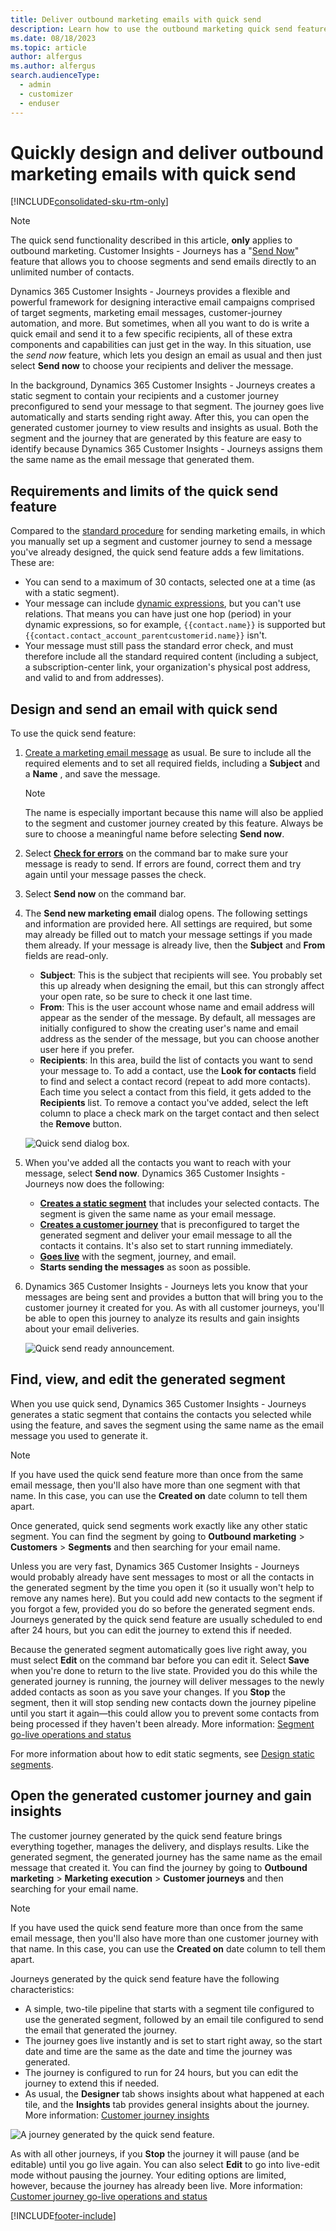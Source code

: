 ```yaml
---
title: Deliver outbound marketing emails with quick send
description: Learn how to use the outbound marketing quick send feature to address and send a marketing email message right from the email-design page in Dynamics 365 Customer Insights - Journeys.
ms.date: 08/18/2023
ms.topic: article
author: alfergus
ms.author: alfergus
search.audienceType: 
  - admin
  - customizer
  - enduser
---
```


# Quickly design and deliver outbound marketing emails with quick send

[!INCLUDE[consolidated-sku-rtm-only](../includes/consolidated-sku-rtm-only.md)]

> [!NOTE]
> The quick send functionality described in this article, **only** applies to outbound marketing. Customer Insights - Journeys has a "[Send Now](email-without-journey.md)" feature that allows you to choose segments and send emails directly to an unlimited number of contacts.

Dynamics 365 Customer Insights - Journeys provides a flexible and powerful framework for designing interactive email campaigns comprised of target segments, marketing email messages, customer-journey automation, and more. But sometimes, when all you want to do is write a quick email and send it to a few specific recipients, all of these extra components and capabilities can just get in the way. In this situation, use the _send now_ feature, which lets you design an email as usual and then just select **Send now** to choose your recipients and deliver the message.

In the background, Dynamics 365 Customer Insights - Journeys creates a static segment to contain your recipients and a customer journey preconfigured to send your message to that segment. The journey goes live automatically and starts sending right away. After this, you can open the generated customer journey to view results and insights as usual. Both the segment and the journey that are generated by this feature are easy to identify because Dynamics 365 Customer Insights - Journeys assigns them the same name as the email message that generated them.

## Requirements and limits of the quick send feature

Compared to the [standard procedure](prepare-marketing-emails.md#process-overview-how-to-create-and-go-live-with-a-marketing-email) for sending marketing emails, in which you manually set up a segment and customer journey to send a message you've already designed, the quick send feature adds a few limitations. These are:

- You can send to a maximum of 30 contacts, selected one at a time (as with a static segment).
- Your message can include [dynamic expressions](dynamic-email-content.md), but you can't use relations. That means you can have just one hop (period) in your dynamic expressions, so for example, `{{contact.name}}` is supported but `{{contact.contact_account_parentcustomerid.name}}` isn't.
- Your message must still pass the standard error check, and must therefore include all the standard required content (including a subject, a subscription-center link, your organization's physical post address, and valid to and from addresses).

## Design and send an email with quick send

To use the quick send feature:

1. [Create a marketing email message](email-design.md) as usual. Be sure to include all the required elements and to set all required fields, including a **Subject** and a **Name** , and save the message.

    > [!NOTE]
    > The name is especially important because this name will also be applied to the segment and customer journey created by this feature. Always be sure to choose a meaningful name before selecting **Send now**.

1. Select [**Check for errors**](email-check-golive.md) on the command bar to make sure your message is ready to send. If errors are found, correct them and try again until your message passes the check.

1. Select **Send now** on the command bar.

1. The **Send new marketing email** dialog opens. The following settings and information are provided here. All settings are required, but some may already be filled out to match your message settings if you made them already. If your message is already live, then the **Subject** and **From** fields are read-only.

    - **Subject**: This is the subject that recipients will see. You probably set this up already when designing the email, but this can strongly affect your open rate, so be sure to check it one last time.
    - **From**: This is the user account whose name and email address will appear as the sender of the message. By default, all messages are initially configured to show the creating user's name and email address as the sender of the message, but you can choose another user here if you prefer.
    - **Recipients**: In this area, build the list of contacts you want to send your message to. To add a contact, use the **Look for contacts** field to find and select a contact record (repeat to add more contacts). Each time you select a contact from this field, it gets added to the **Recipients** list. To remove a contact you've added, select the left column to place a check mark on the target contact and then select the **Remove** button.

    ![Quick send dialog box.](media/email-quick-send-recipients.png "Quick send dialog box")

1. When you've added all the contacts you want to reach with your message, select **Send now**. Dynamics 365 Customer Insights - Journeys now does the following:

    - **[Creates a static segment](segments-static.md)** that includes your selected contacts. The segment is given the same name as your email message.
    - **[Creates a customer journey](customer-journeys-create-automated-campaigns.md)** that is preconfigured to target the generated segment and deliver your email message to all the contacts it contains. It's also set to start running immediately.
    - [**Goes live**](go-live.md) with the segment, journey, and email.
    - **Starts sending the messages** as soon as possible.

1. Dynamics 365 Customer Insights - Journeys lets you know that your messages are being sent and provides a button that will bring you to the customer journey it created for you. As with all customer journeys, you'll be able to open this journey to analyze its results and gain insights about your email deliveries.

    ![Quick send ready announcement.](media/quick-send-ready.png "Quick send ready announcement")

## Find, view, and edit the generated segment

When you use quick send, Dynamics 365 Customer Insights - Journeys generates a static segment that contains the contacts you selected while using the feature, and saves the segment using the same name as the email message you used to generate it.

> [!NOTE]
> If you have used the quick send feature more than once from the same email message, then you'll also have more than one segment with that name. In this case, you can use the **Created on** date column to tell them apart.

Once generated, quick send segments work exactly like any other static segment. You can find the segment by going to **Outbound marketing** > **Customers** > **Segments** and then searching for your email name.

Unless you are very fast, Dynamics 365 Customer Insights - Journeys would probably already have sent messages to most or all the contacts in the generated segment by the time you open it (so it usually won't help to remove any names here). But you could add new contacts to the segment if you forgot a few, provided you do so before the generated segment ends. Journeys generated by the quick send feature are usually scheduled to end after 24 hours, but you can edit the journey to extend this if needed.

Because the generated segment automatically goes live right away, you must select **Edit** on the command bar before you can edit it. Select **Save** when you're done to return to the live state. Provided you do this while the generated journey is running, the journey will deliver messages to the newly added contacts as soon as you save your changes. If you **Stop** the segment, then it will stop sending new contacts down the journey pipeline until you start it again—this could allow you to prevent some contacts from being processed if they haven't been already. More information: [Segment go-live operations and status](go-live.md#segment-go-live-operations-and-status)

For more information about how to edit static segments, see [Design static segments](segments-static.md).

## Open the generated customer journey and gain insights

The customer journey generated by the quick send feature brings everything together, manages the delivery, and displays results. Like the generated segment, the generated journey has the same name as the email message that created it. You can find the journey by going to **Outbound marketing** > **Marketing execution** > **Customer journeys** and then searching for your email name.

> [!NOTE]
> If you have used the quick send feature more than once from the same email message, then you'll also have more than one customer journey with that name. In this case, you can use the **Created on** date column to tell them apart.

Journeys generated by the quick send feature have the following characteristics:

- A simple, two-tile pipeline that starts with a segment tile configured to use the generated segment, followed by an email tile configured to send the email that generated the journey.
- The journey goes live instantly and is set to start right away, so the start date and time are the same as the date and time the journey was generated.
- The journey is configured to run for 24 hours, but you can edit the journey to extend this if needed.
- As usual, the **Designer** tab shows insights about what happened at each tile, and the **Insights** tab provides general insights about the journey. More information: [Customer journey insights](insights.md#customer-journey-insights)

![A journey generated by the quick send feature.](media/email-quick-send-journey.png "A journey generated by the quick send feature")

As with all other journeys, if you **Stop** the journey it will pause (and be editable) until you go live again. You can also select **Edit** to go into live-edit mode without pausing the journey. Your editing options are limited, however, because the journey has already been live. More information: [Customer journey go-live operations and status](go-live.md#customer-journey-go-live-operations-and-status)

[!INCLUDE[footer-include](../includes/footer-banner.md)]

